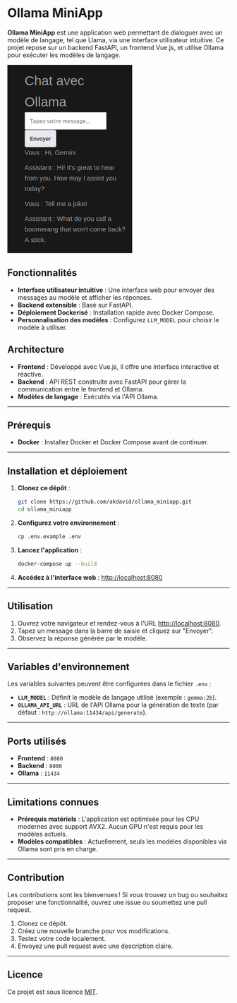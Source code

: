 # Ollama MiniApp

**Ollama MiniApp** est une application web permettant de dialoguer avec un modèle de langage, tel que Llama, via une interface utilisateur intuitive. Ce projet repose sur un backend FastAPI, un frontend Vue.js, et utilise Ollama pour exécuter les modèles de langage.

![Capture d'écran](ollama_miniapp.png) <!-- Ajoutez une capture d'écran ici -->

## Fonctionnalités

- **Interface utilisateur intuitive** : Une interface web pour envoyer des messages au modèle et afficher les réponses.
- **Backend extensible** : Basé sur FastAPI.
- **Déploiement Dockerisé** : Installation rapide avec Docker Compose.
- **Personnalisation des modèles** : Configurez `LLM_MODEL` pour choisir le modèle à utiliser.

## Architecture

- **Frontend** : Développé avec Vue.js, il offre une interface interactive et réactive.
- **Backend** : API REST construite avec FastAPI pour gérer la communication entre le frontend et Ollama.
- **Modèles de langage** : Exécutés via l'API Ollama.

---

## Prérequis

- **Docker** : Installez Docker et Docker Compose avant de continuer.

---

## Installation et déploiement

1. **Clonez ce dépôt** :

   ```bash
   git clone https://github.com/akdavid/ollama_miniapp.git
   cd ollama_miniapp
   ```

2. **Configurez votre environnement** :

   ```bash
   cp .env.example .env
   ```

3. **Lancez l'application** :

   ```bash
   docker-compose up --build
   ```

4. **Accédez à l'interface web** : [http://localhost:8080](http://localhost:8080)

---

## Utilisation

1. Ouvrez votre navigateur et rendez-vous à l'URL [http://localhost:8080](http://localhost:8080).
2. Tapez un message dans la barre de saisie et cliquez sur "Envoyer".
3. Observez la réponse générée par le modèle.

---

## Variables d'environnement

Les variables suivantes peuvent être configurées dans le fichier `.env` :

- **`LLM_MODEL`** : Définit le modèle de langage utilisé (exemple : `gemma:2b`).
- **`OLLAMA_API_URL`** : URL de l'API Ollama pour la génération de texte (par défaut : `http://ollama:11434/api/generate`).

---

## Ports utilisés

- **Frontend** : `8080`
- **Backend** : `8000`
- **Ollama** : `11434`

---

## Limitations connues

- **Prérequis matériels** : L'application est optimisée pour les CPU modernes avec support AVX2. Aucun GPU n'est requis pour les modèles actuels.
- **Modèles compatibles** : Actuellement, seuls les modèles disponibles via Ollama sont pris en charge.

---

## Contribution

Les contributions sont les bienvenues ! Si vous trouvez un bug ou souhaitez proposer une fonctionnalité, ouvrez une issue ou soumettez une pull request.

1. Clonez ce dépôt.
2. Créez une nouvelle branche pour vos modifications.
3. Testez votre code localement.
4. Envoyez une pull request avec une description claire.

---

## Licence

Ce projet est sous licence [MIT](./LICENSE).

